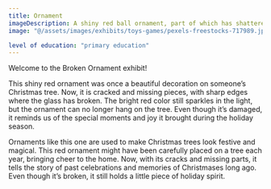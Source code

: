 ```yaml
---
title: Ornament
imageDescription: A shiny red ball ornament, part of which has shattered into many pieces across a wood surface.
image: "@/assets/images/exhibits/toys-games/pexels-freestocks-717989.jpg"

level of education: "primary education"
---
```


Welcome to the Broken Ornament exhibit!

This shiny red ornament was once a beautiful decoration on someone’s Christmas tree. Now, it is cracked and missing pieces, with sharp edges where the glass has broken. The bright red color still sparkles in the light, but the ornament can no longer hang on the tree. Even though it’s damaged, it reminds us of the special moments and joy it brought during the holiday season.

Ornaments like this one are used to make Christmas trees look festive and magical. This red ornament might have been carefully placed on a tree each year, bringing cheer to the home. Now, with its cracks and missing parts, it tells the story of past celebrations and memories of Christmases long ago. Even though it’s broken, it still holds a little piece of holiday spirit.